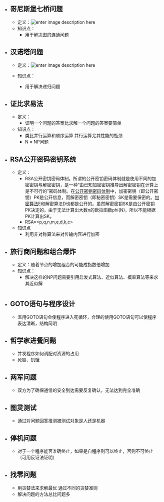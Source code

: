 - ## 哥尼斯堡七桥问题
	* 定义：![enter image description here](https://app.yinxiang.com/shard/s51/nl/20976021/0a4c3677-38a7-413d-9ab7-122b5231ab0f/res/680978e9-bfc0-4c10-969e-967b91c19cde.jpg?resizeSmall&width=832)
	*  知识点：
		- 用于解决图的连通问题
- ## 汉诺塔问题
	* 定义：![enter image description here](https://app.yinxiang.com/shard/s51/res/f8516f81-2894-4a0b-9280-e1c5e1603851.jpg)
	
	* 知识点：
		- 用于解决递归问题
- ## 证比求易法 
	- 定义：
		- 证明一个问题的答案比求解一个问题的答案要简单
	- 知识点：
		- 类比并行运算和顺序运算  并行运算尤其性能的瓶颈 
		- N = NP问题
- ## RSA公开密码密钥系统
	- 定义：
		- RSA公开密钥密码体制。所谓的公开密钥密码体制就是使用不同的加密密钥与解密密钥，是一种“由已知加密密钥推导出解密密钥在计算上是不可行的”密码体制。在[公开密钥密码体制](https://baike.baidu.com/item/%E5%85%AC%E5%BC%80%E5%AF%86%E9%92%A5%E5%AF%86%E7%A0%81%E4%BD%93%E5%88%B6)中，加密密钥（即公开密钥）PK是公开信息，而解密密钥（即秘密密钥）SK是需要保密的。[加密算法](https://baike.baidu.com/item/%E5%8A%A0%E5%AF%86%E7%AE%97%E6%B3%95)E和解密算法D也都是公开的。虽然解密密钥SK是由公开密钥PK决定的，由于无法计算出大数n的欧拉函数phi(N)，所以不能根据PK计算出SK。
		- RSA=<p,q,n,m,e,d,k,c>
	- 知识点
		- 利用非对称算法来对传输内容进行加密
- ## 旅行商问题和组合爆炸
	- 定义：随着节点的增加组合的可能成指数倍增加
	- 知识点：
		- 解决这样的NP问题需要引用启发式算法、近似算法、概率算法等来求其近似解
#
- ## GOTO语句与程序设计
	- 滥用GOTO语句会使程序进入死循环，合理的使用GOTO语句可以使程序表达清晰，结构简明
- ## 哲学家进餐问题
	- 并发程序如何调配对资源的占用
	- 死锁、饥饿
- ## 两军问题
	- 双方为了确保通信的安全到达需要反复确认，无法达到完全准确
- ## 图灵测试
	- 通过对问题回答推测被测试对象是人还是机器
- ## 停机问题
	- 对于一个程序能否准确终止，如果是自程序则可以终止，否则不可终止（可用反证法证明）
- ## 找零问题
	- 用贪婪法来求解最优  通过不同的贪婪准则
	- 解决问题的方法总比问题多
<!--stackedit_data:
eyJoaXN0b3J5IjpbLTIwNzkwMDQ1NTAsLTE1OTEwODEyNDNdfQ
==
-->